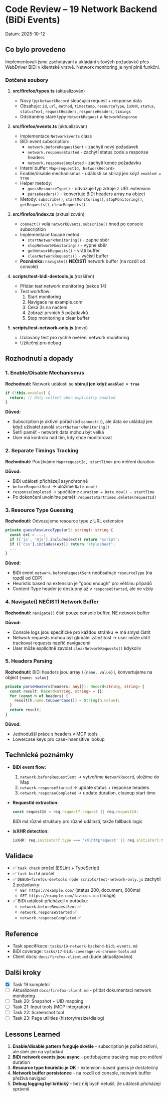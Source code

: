 # Code Review – 19 Network Backend (BiDi Events)

Datum: 2025-10-12

## Co bylo provedeno

Implementovali jsme zachytávání a ukládání síťových požadavků přes WebDriver BiDi v klientské vrstvě. Network monitoring je nyní plně funkční.

### Dotčené soubory

1. **src/firefox/types.ts** (aktualizován)
   - Nový typ `NetworkRecord` sloučující request + response data
   - Obsahuje: `id`, `url`, `method`, `timestamp`, `resourceType`, `isXHR`, `status`, `statusText`, `requestHeaders`, `responseHeaders`, `timings`
   - Odstraněny staré typy `NetworkRequest` a `NetworkResponse`

2. **src/firefox/events.ts** (aktualizován)
   - Implementace `NetworkEvents` class
   - BiDi event subscription:
     - `network.beforeRequestSent` - zachytí nový požadavek
     - `network.responseStarted` - zachytí status code a response headers
     - `network.responseCompleted` - zachytí konec požadavku
   - Interní buffer: `Map<requestId, NetworkRecord>`
   - Enable/disable mechanismus - události se sbírají jen když `enabled = true`
   - Helper metody:
     - `guessResourceType()` - odvozuje typ zdroje z URL extension
     - `parseHeaders()` - konvertuje BiDi headers array na object
   - Metody: `subscribe()`, `startMonitoring()`, `stopMonitoring()`, `getRequests()`, `clearRequests()`

3. **src/firefox/index.ts** (aktualizován)
   - `connect()` volá `networkEvents.subscribe()` hned po console subscription
   - Implementace facade metod:
     - `startNetworkMonitoring()` - zapne sběr
     - `stopNetworkMonitoring()` - vypne sběr
     - `getNetworkRequests()` - vrátí buffer
     - `clearNetworkRequests()` - vyčistí buffer
   - **Poznámka:** `navigate()` **NEČISTÍ** network buffer (na rozdíl od console)

4. **scripts/test-bidi-devtools.js** (rozšířen)
   - Přidán test network monitoring (sekce 14)
   - Test workflow:
     1. Start monitoring
     2. Navigace na example.com
     3. Čeká 3s na načtení
     4. Zobrazí prvních 5 požadavků
     5. Stop monitoring a clear buffer

5. **scripts/test-network-only.js** (nový)
   - Izolovaný test pro rychlé ověření network monitoring
   - Užitečný pro debug

## Rozhodnutí a dopady

### 1. Enable/Disable Mechanismus

**Rozhodnutí:** Network události se **sbírají jen když `enabled = true`**

```typescript
if (!this.enabled) {
  return; // Only collect when explicitly enabled
}
```

**Důvod:**
- Subscription je aktivní pořád (od `connect()`), ale data se ukládají jen když uživatel zavolá `startNetworkMonitoring()`
- Šetří paměť - network data mohou být velká
- User má kontrolu nad tím, kdy chce monitorovat

### 2. Separate Timings Tracking

**Rozhodnutí:** Používáme `Map<requestId, startTime>` pro měření duration

**Důvod:**
- BiDi události přicházejí asynchronně
- `beforeRequestSent` → uložíme `Date.now()`
- `responseCompleted` → spočítáme `duration = Date.now() - startTime`
- Po dokončení uvolníme paměť: `requestStartTimes.delete(requestId)`

### 3. Resource Type Guessing

**Rozhodnutí:** Odvozujeme resource type z URL extension

```typescript
private guessResourceType(url: string): string {
  const ext = ...;
  if (['js', 'mjs'].includes(ext)) return 'script';
  if (['css'].includes(ext)) return 'stylesheet';
  ...
}
```

**Důvod:**
- BiDi event `network.beforeRequestSent` neobsahuje `resourceType` (na rozdíl od CDP)
- Heuristic based na extension je "good enough" pro většinu případů
- Content-Type header je dostupný až v `responseStarted`, ale ne vždy

### 4. Navigate() NEČISTÍ Network Buffer

**Rozhodnutí:** `navigate()` čistí pouze console buffer, NE network buffer

**Důvod:**
- Console logs jsou specifické pro každou stránku → má smysl čistit
- Network requests mohou být globální záležitost → user může chtít trackovat requests napříč navigacemi
- User může explicitně zavolat `clearNetworkRequests()` kdykoliv

### 5. Headers Parsing

**Rozhodnutí:** BiDi headers jsou array `[{name, value}]`, konvertujeme na object `{name: value}`

```typescript
private parseHeaders(headers: any[]): Record<string, string> {
  const result: Record<string, string> = {};
  for (const h of headers) {
    result[h.name.toLowerCase()] = String(h.value);
  }
  return result;
}
```

**Důvod:**
- Jednodušší práce s headers v MCP tools
- Lowercase keys pro case-insensitive lookup

## Technické poznámky

- **BiDi event flow:**
  1. `network.beforeRequestSent` → vytvoříme `NetworkRecord`, uložíme do Map
  2. `network.responseStarted` → update status + response headers
  3. `network.responseCompleted` → update duration, cleanup start time

- **RequestId extraction:**
  ```typescript
  const requestId = req.request?.request || req.requestId;
  ```
  BiDi má různé struktury pro různé události, takže fallback logic

- **isXHR detection:**
  ```typescript
  isXHR: req.initiator?.type === 'xmlhttprequest' || req.initiator?.type === 'fetch'
  ```

## Validace

- ✅ `task check` prošel (ESLint + TypeScript)
- ✅ `task build` prošel
- ✅ `DEBUG=firefox-devtools node scripts/test-network-only.js` zachytil 2 požadavky:
  - `GET https://example.com/` (status 200, document, 600ms)
  - `GET https://example.com/favicon.ico` (image)
- ✅ BiDi události přicházejí v pořádku:
  - `network.beforeRequestSent` ✅
  - `network.responseStarted` ✅
  - `network.responseCompleted` ✅

## Reference

- Task specifikace: `tasks/19-network-backend-bidi-events.md`
- BiDi coverage: `tasks/17-bidi-coverage-vs-chrome-tools.md`
- Client docs: `docs/firefox-client.md` (bude aktualizováno)

## Další kroky

- [x] Task 19 kompletní
- [ ] Aktualizovat `docs/firefox-client.md` - přidat dokumentaci network monitoring
- [ ] Task 20: Snapshot + UID mapping
- [ ] Task 21: Input tools (MCP integration)
- [ ] Task 22: Screenshot tool
- [ ] Task 23: Page utilities (history/resize/dialog)

## Lessons Learned

1. **Enable/disable pattern funguje skvěle** - subscription je pořád aktivní, ale sběr jen na vyžádání
2. **BiDi network events jsou async** - potřebujeme tracking map pro měření duration
3. **Resource type heuristic je OK** - extension-based guess je dostatečný
4. **Network buffer persistence** - na rozdíl od console, network buffer přežívá navigaci
5. **Debug logging byl kritický** - bez něj bych netušil, že události přicházejí správně
